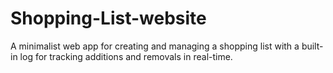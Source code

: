 # Shopping-List-website
A minimalist web app for creating and managing a shopping list with a built-in log for tracking additions and removals in real-time.
